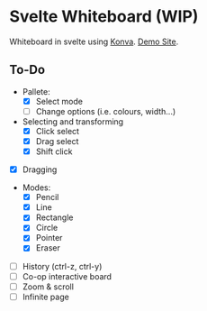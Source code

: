 # Svelte Whiteboard (WIP)

Whiteboard in svelte using [Konva](https://konvajs.org).
[Demo Site](https://svelte-whiteboard.vercel.app/).

## To-Do

- Pallete:
  - [x] Select mode
  - [ ] Change options (i.e. colours, width...)
- Selecting and transforming
  - [x] Click select
  - [x] Drag select
  - [x] Shift click
- [x] Dragging
- Modes:
  - [x] Pencil
  - [x] Line
  - [x] Rectangle
  - [x] Circle
  - [x] Pointer
  - [x] Eraser
- [ ] History (ctrl-z, ctrl-y)
- [ ] Co-op interactive board
- [ ] Zoom & scroll
- [ ] Infinite page
